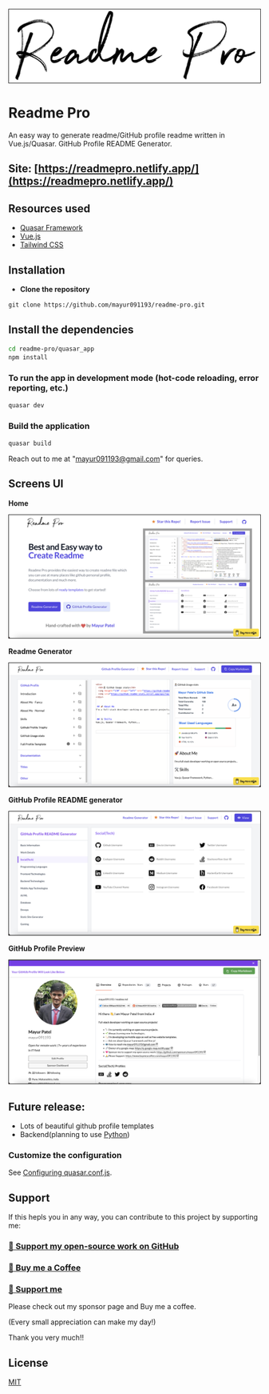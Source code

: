 <p float="left">
	<kbd>
<img src="quasar_app/src/assets/logo.png" border="1" alt="Details"
	title="Readme Pro"  />	
	</kbd>
</p>

# Readme Pro

An easy way to generate readme/GitHub profile readme written in Vue.js/Quasar. GitHub Profile README Generator.

## Site: [https://readmepro.netlify.app/](https://readmepro.netlify.app/)

## Resources used
* [Quasar Framework](https://quasar.dev/)
* [Vue.js](https://vuejs.org/)
* [Tailwind CSS](https://tailwindcss.com/)

## Installation

* **Clone the repository**

```
git clone https://github.com/mayur091193/readme-pro.git
```

## Install the dependencies
```bash
cd readme-pro/quasar_app
npm install
```

### To run the app in development mode (hot-code reloading, error reporting, etc.)
```bash
quasar dev
```


### Build the application
```bash
quasar build
```

Reach out to me at "mayur091193@gmail.com" for queries.

## Screens UI
**Home**
<p float="left">
        <kbd>
<img src="quasar_app/src/assets/home.png" border="1" alt="Login"
        title="Home"  />
                </kbd>
</p>

**Readme Generator**
<p float="left">
	<kbd>
<img src="quasar_app/src/assets/readme_generator.png" border="1" alt="Home"
	title="Readme Generator"  />
		</kbd>
</p>

**GitHub Profile README generator**
<p float="left">
	<kbd>
<img src="quasar_app/src/assets/gh_generator.png" border="1" alt="Details"
	title="GitHub Profile README generator"  />	
	</kbd>
</p>

**GitHub Profile Preview**
<p float="left">
	<kbd>
<img src="quasar_app/src/assets/github_preview.png" border="1" alt="Category"
	title="GitHub Profile Preview"  />
	</kbd>
</p>

## Future release:
* Lots of beautiful github profile templates
* Backend(planning to use [Python](https://www.python.org/))

### Customize the configuration
See [Configuring quasar.conf.js](https://quasar.dev/quasar-cli/quasar-conf-js).

## Support

If this hepls you in any way, you can contribute to this project by supporting me:

### [💜 Support my open-source work on GitHub](https://github.com/sponsors/mayur091193)
### [💜 Buy me a Coffee](https://www.buymeacoffee.com/mayur091193)
### [💜 Support me](https://paypal.me/mayurpp)

Please check out my sponsor page and Buy me a coffee.

(Every small appreciation can make my day!)

Thank you very much!!

## License

[MIT](http://opensource.org/licenses/MIT)
